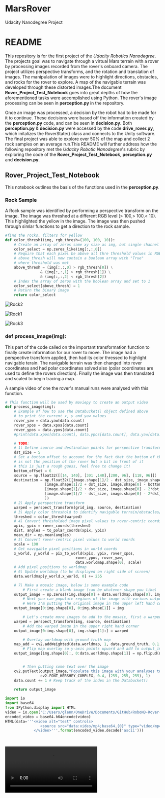 # MarsRover
Udacity Nanodegree Project
# README

   This repository is for the first project of the *Udacity Robotics Nanodegree*. The projects goal was to navigate through a virtual Mars terrain with a rover by processing images recorded from the rover's onboard camera. The project utilizes perspective transforms, and the rotation and translation of images. The manipulation of images were to highlight directions, obstacles, and rocks for the rover to explore. A map of the navigable terrain was developed through these distorted images.The document **Rover_Project_Test_Notebook** goes into great depths of how the aforementioned tasks were accomplished using Python. The rover's image processing can be seen in **perception.py** in the repository.

   Once an image was processed, a decision by the robot had to be made for it to continue. These decisions were based off the information created by the **perception.py** code, and can be seen in **decision.py**. Both **perception.py** & **decision.py** were accessed by the code **drive_rover.py**, which initalizes the RoverState() class and connects to the Unity software. The final project was able to explore over 50% of the map and collect 2 rock samples on an average run.This README will further address how the following repository met the *Udacity Robotic Nanodegree*'s rubric by exploring the code of the **Rover_Project_Test_Notebook**, **perception.py** and **decision.py**.
   
## Rover_Project_Test_Notebook

  This notebook outlines the basis of the functions used in the **perception.py**.
  
 ### Rock Sample
 A Rock sample was identified by performing a perspective transform on the image. The image was threshed at a different RGB level (> 100,> 100,< 10). This highlighted the yellow in the image. The image was then pushed through simlar functions to get a direction to the rock sample.
 
```python
#find the rocks, filters for yellow
def color_thresh1(img, rgb_thresh=(100, 100, 10)):
    # Create an array of zeros same xy size as img, but single channel
    color_select = np.zeros_like(img[:,:,0])
    # Require that each pixel be above all thre threshold values in RGB
    # above_thresh will now contain a boolean array with "True"
    # where threshold was met
    above_thresh = (img[:,:,0] > rgb_thresh[0]) \
                & (img[:,:,1] > rgb_thresh[1]) \
                & (img[:,:,2] < rgb_thresh[2])
    # Index the array of zeros with the boolean array and set to 1
    color_select[above_thresh] = 1
    # Return the binary image
    return color_select
```
![Rock2](https://github.com/GlennPatrickMurphy/MarsRover/tree/master/code/photos/example_rock2.png)

![Rock1](https://github.com/GlennPatrickMurphy/MarsRover/tree/master/code/photos/warped_example1.png)

![Rock3](https://github.com/GlennPatrickMurphy/MarsRover/tree/master/code/photos/warped_threshed1.png)

### def process_image(img):

This part of the code called on the important transformation function to finally create information for our rover to move. The image had a perspective transform applied, then had its color thressed to highlight navigable terain. The navigable terrain was then changed into rover coordinates and had polar coordinates solved also (polar coordinates are used to define the rovers direction). Finally the image was then translated and scaled to begin tracing a map.

A sample video of one the rover's manual runs were analysed with this function.

```python
# This function will be used by moviepy to create an output video
def process_image(img):
    # Example of how to use the Databucket() object defined above
    # to print the current x, y and yaw values 
    rover_yaw = data.yaw[data.count]
    rover_xpos = data.xpos[data.count]
    rover_ypos = data.ypos[data.count]
    #print(data.xpos[data.count], data.ypos[data.count], data.yaw[data.count])

    # TODO: 
    # 1) Define source and destination points for perspective transform
    dst_size = 5 
    # Set a bottom offset to account for the fact that the bottom of the image 
    # is not the position of the rover but a bit in front of it
    # this is just a rough guess, feel free to change it!
    bottom_offset = 6
    source = np.float32([[14, 140], [301 ,140],[200, 96], [118, 96]])
    destination = np.float32([[image.shape[1]/2 - dst_size, image.shape[0] - bottom_offset],
                  [image.shape[1]/2 + dst_size, image.shape[0] - bottom_offset],
                  [image.shape[1]/2 + dst_size, image.shape[0] - 2*dst_size - bottom_offset], 
                  [image.shape[1]/2 - dst_size, image.shape[0] - 2*dst_size - bottom_offset],
                  ])
    # 2) Apply perspective transform
    warped = perspect_transform(grid_img, source, destination)
    # 3) Apply color threshold to identify navigable terrain/obstacles/rock samples
    threshed = color_thresh(warped)
    # 4) Convert thresholded image pixel values to rover-centric coords
    xpix, ypix = rover_coords(threshed)
    dist, angles = to_polar_coords(xpix, ypix)
    mean_dir = np.mean(angles)
    # 5) Convert rover-centric pixel values to world coords
    scale = 100
    # Get navigable pixel positions in world coords
    x_world, y_world = pix_to_world(xpix, ypix, rover_xpos, 
                                rover_ypos, rover_yaw, 
                                data.worldmap.shape[0], scale)
    # Add pixel positions to worldmap
    # 6) Update worldmap (to be displayed on right side of screen)
    data.worldmap[y_world,x_world, 0] += 255

    # 7) Make a mosaic image, below is some example code
        # First create a blank image (can be whatever shape you like)
    output_image = np.zeros((img.shape[0] + data.worldmap.shape[0], img.shape[1]*2, 3))
        # Next you can populate regions of the image with various output
        # Here I'm putting the original image in the upper left hand corner
    output_image[0:img.shape[0], 0:img.shape[1]] = img

        # Let's create more images to add to the mosaic, first a warped image
    warped = perspect_transform(img, source, destination)
        # Add the warped image in the upper right hand corner
    output_image[0:img.shape[0], img.shape[1]:] = warped

        # Overlay worldmap with ground truth map
    map_add = cv2.addWeighted(data.worldmap, 1, data.ground_truth, 0.1, 0)
        # Flip map overlay so y-axis points upward and add to output_image 
    output_image[img.shape[0]:, 0:data.worldmap.shape[1]] = np.flipud(map_add)


        # Then putting some text over the image
    cv2.putText(output_image,"Populate this image with your analyses to make a video!", (20, 20), 
                cv2.FONT_HERSHEY_COMPLEX, 0.4, (255, 255, 255), 1)
    data.count += 1 # Keep track of the index in the Databucket()
    
    return output_image
```   
```python  
import io
import base64
from IPython.display import HTML
video = io.open('C:/Users/glenn/OneDrive/Documents/GitHub/RoboND-Rover-Project/output/test_mapping.mp4', 'r+b').read()
encoded_video = base64.b64encode(video)
HTML(data='''<video alt="test" controls>
                <source src="data:video/mp4;base64,{0}" type="video/mp4" />
             </video>'''.format(encoded_video.decode('ascii')))
    
    
```
![vid](https://github.com/GlennPatrickMurphy/MarsRover/blob/master/code/test_mapping.mp4)

